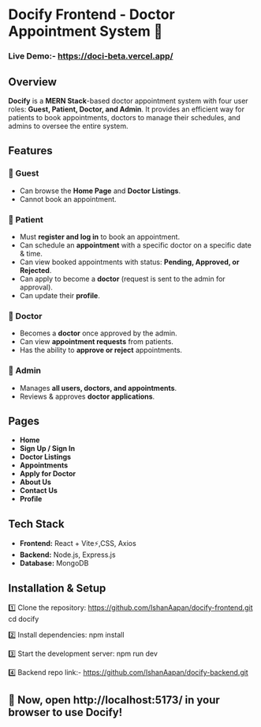# Docify Frontend - Doctor Appointment System 🏥

### Live Demo:- https://doci-beta.vercel.app/

## Overview
**Docify** is a **MERN Stack**-based doctor appointment system with four user roles: **Guest, Patient, Doctor, and Admin**. It provides an efficient way for patients to book appointments, doctors to manage their schedules, and admins to oversee the entire system.

## Features  

### 🔹 Guest  
- Can browse the **Home Page** and **Doctor Listings**.  
- Cannot book an appointment.  

### 🔹 Patient  
- Must **register and log in** to book an appointment.  
- Can schedule an **appointment** with a specific doctor on a specific date & time.  
- Can view booked appointments with status: **Pending, Approved, or Rejected**.  
- Can apply to become a **doctor** (request is sent to the admin for approval).  
- Can update their **profile**.  

### 🔹 Doctor  
- Becomes a **doctor** once approved by the admin.  
- Can view **appointment requests** from patients.  
- Has the ability to **approve or reject** appointments.  

### 🔹 Admin  
- Manages **all users, doctors, and appointments**.  
- Reviews & approves **doctor applications**.  

## Pages  
- **Home**  
- **Sign Up / Sign In**  
- **Doctor Listings**  
- **Appointments**  
- **Apply for Doctor**  
- **About Us**  
- **Contact Us**  
- **Profile**  

## Tech Stack  
- **Frontend:** React + Vite⚡,CSS, Axios  
- **Backend:** Node.js, Express.js  
- **Database:** MongoDB 

## Installation & Setup

1️⃣ Clone the repository:
   https://github.com/IshanAapan/docify-frontend.git
  cd docify
  
2️⃣ Install dependencies:
  npm install
  
3️⃣ Start the development server:
  npm run dev

4️⃣ Backend repo link:- https://github.com/IshanAapan/docify-backend.git
  
## 🚀 Now, open http://localhost:5173/ in your browser to use Docify!
